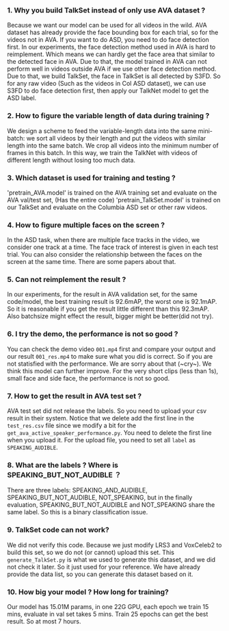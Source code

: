 ### 1. Why you build TalkSet instead of only use AVA dataset ?
Because we want our model can be used for all videos in the wild. AVA dataset has already provide the face bounding box for each trial, so for the videos not in AVA. If you want to do ASD, you need to do face detection first. In our experiments, the face detection method used in AVA is hard to reimplement. Which means we can hardly get the face area that similar to the detected face in AVA. Due to that, the model trained in AVA can not perform well in videos outside AVA if we use other face detection method.
Due to that, we build TalkSet, the face in TalkSet is all detected by S3FD. So for any raw video (Such as the videos in Col ASD dataset), we can use S3FD to do face detection first, then apply our TalkNet model to get the ASD label.

### 2. How to figure the variable length of data during training ?
We design a scheme to feed the variable-length data into the same mini-batch: we sort all videos by their length and put the videos with similar length into the same batch. We crop all videos into the minimum number of frames in this batch. In this way, we train the TalkNet with videos of different length without losing too much data. 

### 3. Which dataset is used for training and testing ?
'pretrain_AVA.model' is trained on the AVA training set and evaluate on the AVA val/test set, (Has the entire code)
'pretrain_TalkSet.model' is trained on our TalkSet and evaluate on the Columbia ASD set or other raw videos.

### 4. How to figure multiple faces on the screen ?
In the ASD task, when there are multiple face tracks in the video, we consider one track at a time. The face track of interest is given in each test trial. You can also consider the relationship between the faces on the screen at the same time. There are some papers about that.

### 5. Can not reimplement the result ?
In our experiments, for the result in AVA validation set, for the same code/model, the best training result is 92.6mAP, the worst one is 92.1mAP. So it is reasonable if you get the result little different than this 92.3mAP. Also batchsize might effect the result, bigger might be better(did not try).

### 6. I try the demo, the performance is not so good ?
You can check the demo video `001.mp4` first and compare your output and our result `001_res.mp4` to make sure what you did is correct. So if you are not statisfied with the performance. We are sorry about that (~cry~). We think this model can further improve. For the very short clips (less than 1s), small face and side face, the performance is not so good. 

### 7. How to get the result in AVA test set ?
AVA test set did not release the labels. So you need to upload your csv result in their system. Notice that we delete add the first line in the `test_res.csv` file since we modify a bit for the `get_ava_active_speaker_performance.py`. You need to delete the first line when you upload it. For the upload file, you need to set all `label` as `SPEAKING_AUDIBLE`.

### 8. What are the labels ? Where is SPEAKING_BUT_NOT_AUDIBLE ？
There are three labels: SPEAKING_AND_AUDIBLE, SPEAKING_BUT_NOT_AUDIBLE, NOT_SPEAKING, but in the finally evaluation, SPEAKING_BUT_NOT_AUDIBLE and NOT_SPEAKING share the same label. So this is a binary classification issue. 

### 9. TalkSet code can not work?
We did not verify this code. Because we just modify LRS3 and VoxCeleb2 to build this set, so we do not (or cannot) upload this set. This `generate_TalkSet.py` is what we used to generate this dataset, and we did not check it later. So it just used for your reference. We have already provide the data list, so you can generate this dataset based on it.

### 10. How big your model ? How long for training?
Our model has 15.01M params, in one 22G GPU, each epoch we train 15 mins, evaluate in val set takes 5 mins. Train 25 epochs can get the best result. So at most 7 hours.
